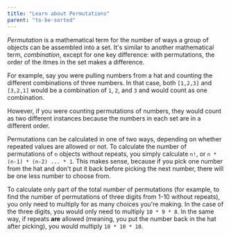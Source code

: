 ```yaml
---
title: "Learn about Permutations"
parent: "to-be-sorted"
---
```


_Permutation_ is a mathematical term for the number of ways a group of objects can be assembled into a set. It's similar to another mathematical term, _combination_, except for one key difference: with permutations, the order of the itmes in the set makes a difference.

For example, say you were pulling numbers from a hat and counting the different combinations of three numbers. In that case, both `[1,2,3]` and `[3,2,1]` would be a combination of `1`, `2`, and `3` and would count as one combination.

However, if you were counting permutations of numbers, they would count as two different instances because the numbers in each set are in a different order.

Permutations can be calculated in one of two ways, depending on whether repeated values are allowed or not. To calculate the number of permutations of `n` objects without repeats, you simply calculate `n!`, or `n * (n-1) * (n-2) ... * 1`. This makes sense, because if you pick one number from the hat and don't put it back before picking the next number, there will be one less number to choose from.

To calculate only part of the total number of permutations (for example, to find the number of permutations of three digits from 1-10 without repeats), you only need to multiply for as many choices you're making. In the case of the three digits, you would only need to multiply `10 * 9 * 8`. In the same way, if repeats **are** allowed (meaning, you put the number back in the hat after picking), you would multiply `10 * 10 * 10`.
